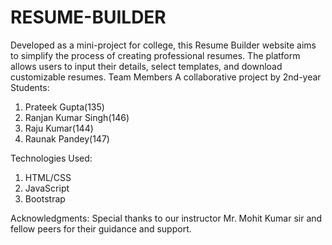 # RESUME-BUILDER
Developed as a mini-project for college, this Resume Builder website aims to simplify the process of creating professional resumes. The platform allows users to input their details, select templates, and download customizable resumes.
Team Members
A collaborative project by 2nd-year Students:
1. Prateek Gupta(135)
2. Ranjan Kumar Singh(146)
3. Raju Kumar(144)
4. Raunak Pandey(147)

Technologies Used:
1. HTML/CSS
2. JavaScript
3. Bootstrap

Acknowledgments:
Special thanks to our instructor Mr. Mohit Kumar sir and fellow peers for their guidance and support.
